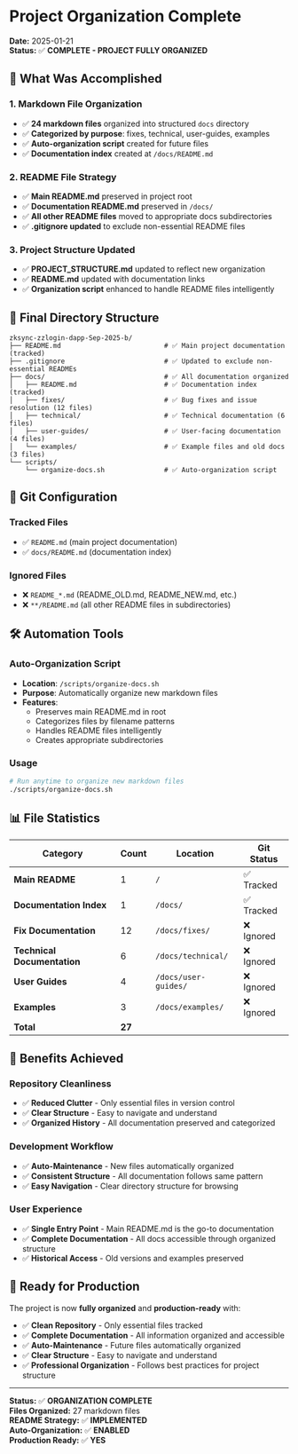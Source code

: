# Project Organization Complete

**Date:** 2025-01-21  
**Status:** ✅ **COMPLETE - PROJECT FULLY ORGANIZED**

## 🎯 **What Was Accomplished**

### **1. Markdown File Organization**
- ✅ **24 markdown files** organized into structured `docs` directory
- ✅ **Categorized by purpose**: fixes, technical, user-guides, examples
- ✅ **Auto-organization script** created for future files
- ✅ **Documentation index** created at `/docs/README.md`

### **2. README File Strategy**
- ✅ **Main README.md** preserved in project root
- ✅ **Documentation README.md** preserved in `/docs/`
- ✅ **All other README files** moved to appropriate docs subdirectories
- ✅ **.gitignore updated** to exclude non-essential README files

### **3. Project Structure Updated**
- ✅ **PROJECT_STRUCTURE.md** updated to reflect new organization
- ✅ **README.md** updated with documentation links
- ✅ **Organization script** enhanced to handle README files intelligently

## 📁 **Final Directory Structure**

```
zksync-zzlogin-dapp-Sep-2025-b/
├── README.md                          # ✅ Main project documentation (tracked)
├── .gitignore                         # ✅ Updated to exclude non-essential READMEs
├── docs/                              # ✅ All documentation organized
│   ├── README.md                      # ✅ Documentation index (tracked)
│   ├── fixes/                         # ✅ Bug fixes and issue resolution (12 files)
│   ├── technical/                     # ✅ Technical documentation (6 files)
│   ├── user-guides/                   # ✅ User-facing documentation (4 files)
│   └── examples/                      # ✅ Example files and old docs (3 files)
└── scripts/
    └── organize-docs.sh               # ✅ Auto-organization script
```

## 🔧 **Git Configuration**

### **Tracked Files**
- ✅ `README.md` (main project documentation)
- ✅ `docs/README.md` (documentation index)

### **Ignored Files**
- ❌ `README_*.md` (README_OLD.md, README_NEW.md, etc.)
- ❌ `**/README.md` (all other README files in subdirectories)

## 🛠️ **Automation Tools**

### **Auto-Organization Script**
- **Location**: `/scripts/organize-docs.sh`
- **Purpose**: Automatically organize new markdown files
- **Features**:
  - Preserves main README.md in root
  - Categorizes files by filename patterns
  - Handles README files intelligently
  - Creates appropriate subdirectories

### **Usage**
```bash
# Run anytime to organize new markdown files
./scripts/organize-docs.sh
```

## 📊 **File Statistics**

| Category | Count | Location | Git Status |
|----------|-------|----------|------------|
| **Main README** | 1 | `/` | ✅ Tracked |
| **Documentation Index** | 1 | `/docs/` | ✅ Tracked |
| **Fix Documentation** | 12 | `/docs/fixes/` | ❌ Ignored |
| **Technical Documentation** | 6 | `/docs/technical/` | ❌ Ignored |
| **User Guides** | 4 | `/docs/user-guides/` | ❌ Ignored |
| **Examples** | 3 | `/docs/examples/` | ❌ Ignored |
| **Total** | **27** | | |

## 🎉 **Benefits Achieved**

### **Repository Cleanliness**
- ✅ **Reduced Clutter** - Only essential files in version control
- ✅ **Clear Structure** - Easy to navigate and understand
- ✅ **Organized History** - All documentation preserved and categorized

### **Development Workflow**
- ✅ **Auto-Maintenance** - New files automatically organized
- ✅ **Consistent Structure** - All documentation follows same pattern
- ✅ **Easy Navigation** - Clear directory structure for browsing

### **User Experience**
- ✅ **Single Entry Point** - Main README.md is the go-to documentation
- ✅ **Complete Documentation** - All docs accessible through organized structure
- ✅ **Historical Access** - Old versions and examples preserved

## 🚀 **Ready for Production**

The project is now **fully organized** and **production-ready** with:

- ✅ **Clean Repository** - Only essential files tracked
- ✅ **Complete Documentation** - All information organized and accessible
- ✅ **Auto-Maintenance** - Future files automatically organized
- ✅ **Clear Structure** - Easy to navigate and understand
- ✅ **Professional Organization** - Follows best practices for project structure

---

**Status:** ✅ **ORGANIZATION COMPLETE**  
**Files Organized:** 27 markdown files  
**README Strategy:** ✅ **IMPLEMENTED**  
**Auto-Organization:** ✅ **ENABLED**  
**Production Ready:** ✅ **YES**

